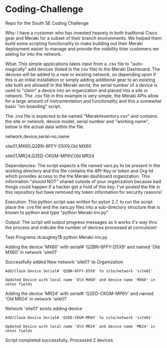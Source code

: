 # Coding-Challenge
Repo for the South SE Coding Challenge

Why: I have a customer who has invested heavely in both traditonal Cisco gear and Meraki for a subset of their branch environments. We helped them build some scripting functionality to make building out their Meraki deployment easier to manage and provide the visibility thier customers we asking for into the network.

What: This simple applications takes input from a .csv file to "auto-magically" add devices (listed in the csv file) to the Meraki Dashboard.  The devices will be added to a new or existing network, so depending upon if this is an initial installation or simply adding additional gear to an existing site both are allowed! In the Meraki world, the serial number of a device is used to "claim" a device into an organization and placed into a site or network.  The .csv file in this example is very simple, the Meraki APIs allow for a large amount of instrumentation and functionality and this a somewhat basic "on-boarding" script.

The .cvs file is expected to be named "MerakiInventory.csv" and contains the site or network, device model, serial number and "working name", below is the actual data within the file.

network,device,serial-no,name

site01,MX60,Q2BN-6FFY-D5X9,Old MX60

site01,MR24,Q2ED-CKGM-MP6V,Old MR24

Dependancies:
The script expects a file named vars.py to be present in the working directory and this file contains the API-Key or token and Org-Id which provides access to the the Meraki dashboard organization.  This information "should NOT" shared outside of your organization because bad things could happen if a hacker got a hold of this key.  I've posted the file in this repository but have removed my token information for security reasons!

Execution: 
This python script was written for pyton 2.7, to run the script place the .cvs file and the vars.py files into a sub-directory structure that is known to python and type "python Meraki-Inv.py"

Output:
The script will output progress messages as it works it's way thru the process and indicate the number of devices processed at conculsion!

Test-Programs dcaughey1$ python Meraki-Inv.py

Adding the device 'MX60' with serial# 'Q2BN-6FFY-D5X9' and named 'Old MX60' in network 'site01'

  Successfully added New network 'site01' to Organization
  
    Add/Claim Device Serial# 'Q2BN-6FFY-D5X9' to site/network 'site01'
    
    Updated Device with local name 'Old MX60' and device name 'MX60' in notes fields

Adding the device 'MR24' with serial# 'Q2ED-CKGM-MP6V' and named 'Old MR24' in network 'site01'

  Network 'site01' exists adding device
  
    Add/Claim Device Serial# 'Q2ED-CKGM-MP6V' to site/network 'site01'
    
    Updated Device with local name 'Old MR24' and device name 'MR24' in notes fields

Script completed successfully, Processed 2 devices


